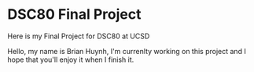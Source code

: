 # DSC80 Final Project
Here is my Final Project for DSC80 at UCSD

Hello, my name is Brian Huynh, I'm currenlty working on this project and I hope that you'll enjoy it when I finish it.
